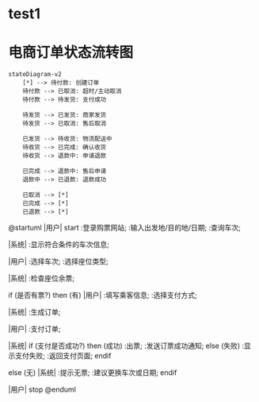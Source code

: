 # test1
# 电商订单状态流转图

```mermaid
stateDiagram-v2
    [*] --> 待付款: 创建订单
    待付款 --> 已取消: 超时/主动取消
    待付款 --> 待发货: 支付成功
    
    待发货 --> 已发货: 商家发货
    待发货 --> 已取消: 售后取消
    
    已发货 --> 待收货: 物流配送中
    待收货 --> 已完成: 确认收货
    待收货 --> 退款中: 申请退款
    
    已完成 --> 退款中: 售后申请
    退款中 --> 已退款: 退款成功
    
    已取消 --> [*]
    已完成 --> [*]
    已退款 --> [*]
```
@startuml
|用户|
start
:登录购票网站;
:输入出发地/目的地/日期;
:查询车次;

|系统|
:显示符合条件的车次信息;

|用户|
:选择车次;
:选择座位类型;

|系统|
:检查座位余票;

if (是否有票?) then (有)
  |用户|
  :填写乘客信息;
  :选择支付方式;
  
  |系统|
  :生成订单;
  
  |用户|
  :支付订单;
  
  |系统|
  if (支付是否成功?) then (成功)
    :出票;
    :发送订票成功通知;
  else (失败)
    :显示支付失败;
    :返回支付页面;
  endif
  
else (无)
  |系统|
  :提示无票;
  :建议更换车次或日期;
endif

|用户|
stop
@enduml
